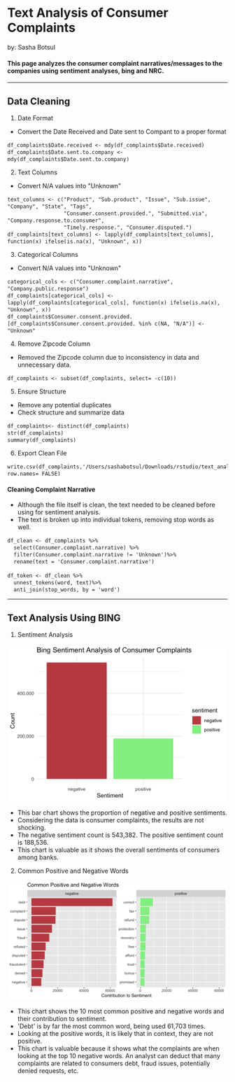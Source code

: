 # Text Analysis of Consumer Complaints
<p> by: Sasha Botsul </p>

#### This page analyzes the consumer complaint narratives/messages to the companies using sentiment analyses, bing and NRC.

---
## Data Cleaning
1. Date Format
- Convert the Date Received and Date sent to Compant to a proper format
```
df_complaints$Date.received <- mdy(df_complaints$Date.received)
df_complaints$Date.sent.to.company <- mdy(df_complaints$Date.sent.to.company)
```
2. Text Columns
- Convert N/A values into "Unknown"
```
text_columns <- c("Product", "Sub.product", "Issue", "Sub.issue", "Company", "State", "Tags",
                  "Consumer.consent.provided.", "Submitted.via", "Company.response.to.consumer",
                  "Timely.response.", "Consumer.disputed.")
df_complaints[text_columns] <- lapply(df_complaints[text_columns], function(x) ifelse(is.na(x), "Unknown", x))
```
3. Categorical Columns
- Convert N/A values into "Unknown"
```
categorical_cols <- c("Consumer.complaint.narrative", "Company.public.response") 
df_complaints[categorical_cols] <- lapply(df_complaints[categorical_cols], function(x) ifelse(is.na(x), "Unknown", x))
df_complaints$Consumer.consent.provided.[df_complaints$Consumer.consent.provided. %in% c(NA, "N/A")] <- "Unknown"
```
4. Remove Zipcode Column
- Removed the Zipcode column due to inconsistency in data and unnecessary data.
```
df_complaints <- subset(df_complaints, select= -c(10))
```
5. Ensure Structure
- Remove any potential duplicates
- Check structure and summarize data
```
df_complaints<- distinct(df_complaints)
str(df_complaints)
summary(df_complaints)
```
6. Export Clean File
```
write.csv(df_complaints,'/Users/sashabotsul/Downloads/rstudio/text_analysis/clean_data.csv',  row.names= FALSE)
```
#### Cleaning Complaint Narrative
- Although the file itself is clean, the text needed to be cleaned before using for sentiment analysis.
- The text is broken up into individual tokens, removing stop words as well.
```
df_clean <- df_complaints %>%
  select(Consumer.complaint.narrative) %>%
  filter(Consumer.complaint.narrative != 'Unknown')%>%
  rename(text = 'Consumer.complaint.narrative')

df_token <- df_clean %>%
  unnest_tokens(word, text)%>%
  anti_join(stop_words, by = 'word')
```
---
## Text Analysis Using BING

1. Sentiment Analysis
<img src= 'bing_count.png'>

- This bar chart shows the proportion of negative and positive sentiments.
- Considering the data is consumer complaints, the results are not shocking.
- The negative sentiment count is 543,382. The positive sentiment count is 188,536.
- This chart is valuable as it shows the overall sentiments of consumers among banks.

2. Common Positive and Negative Words
<img src = 'positive_negative.png'>

- This chart shows the 10 most common positive and negative words and their contribution to sentiment.
- 'Debt' is by far the most common word, being used 61,703 times.
- Looking at the positive words, it is likely that in context, they are not positive.
- This chart is valuable because it shows what the complaints are when looking at the top 10 negative words. An analyst can deduct that many complaints are related to consumers debt, fraud issues, potentially denied requests, etc.

  



